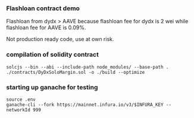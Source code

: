 ### Flashloan contract demo
Flashloan from dydx > AAVE because flashloan fee for dydx is 2 wei while flashloan fee for AAVE is 0.09%. 

Not production ready code, use at own risk. 




### compilation of solidity contract
```
solcjs --bin --abi --include-path node_modules/ --base-path . ./contracts/DyDxSoloMargin.sol -o ./build --optimize
```


### starting up ganache for testing
```
source .env
ganache-cli --fork https://mainnet.infura.io/v3/$INFURA_KEY --networkId 999
```
